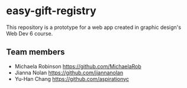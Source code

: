 # easy-gift-registry

This repository is a prototype for a web app created in graphic design's Web Dev 6 course.

## Team members

- Michaela Robinson <https://github.com/MichaelaRob>
- Jianna Nolan <https://github.com/jiannanolan>
- Yu-Han Chang <https://github.com/aspirationyc>
